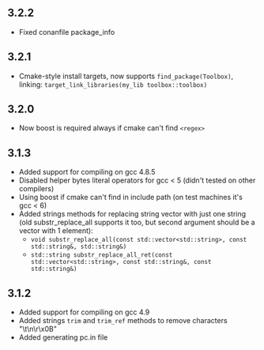 ## 3.2.2
- Fixed conanfile package_info

## 3.2.1
- Cmake-style install targets, now supports `find_package(Toolbox)`, linking: `target_link_libraries(my_lib toolbox::toolbox)`

## 3.2.0
- Now boost is required always if cmake can't find `<regex>`

## 3.1.3
- Added support for compiling on gcc 4.8.5
- Disabled helper bytes literal operators for gcc < 5 (didn't tested on other compilers)
- Using boost if cmake can't find <regex> in include path (on test machines it's gcc < 6)
- Added strings methods for replacing string vector with just one string (old substr_replace_all supports it too, but second argument should be a vector with 1 element):
  - `void substr_replace_all(const std::vector<std::string>, const std::string&, std::string&)`
  - `std::string substr_replace_all_ret(const std::vector<std::string>, const std::string&, const std::string&)`

## 3.1.2
- Added support for compiling on gcc 4.9
- Added strings `trim` and `trim_ref` methods to remove characters "\t\n\r\x0B"
- Added generating pc.in file

